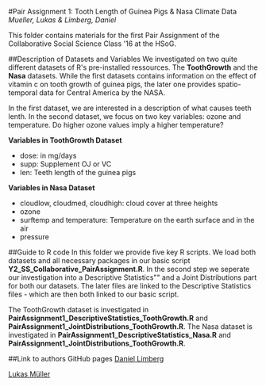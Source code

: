 #Pair Assignment 1: Tooth Length of Guinea Pigs & Nasa Climate Data
*Mueller, Lukas & Limberg, Daniel*

This folder contains materials for the first Pair Assignment of the Collaborative Social Science Class '16 at the HSoG.

##Description of Datasets and Variables
We investigated on two quite different datasets of R's pre-installed ressources. The **ToothGrowth** and the **Nasa** datasets. While the first datasets contains information on the effect of vitamin c on tooth growth of guinea pigs, the later one provides spatio-temporal data for Central America by the NASA. 

In the first dataset, we are interested in a description of what causes teeth lenth. In the second dataset, we focus on two key variables: ozone and temperature. Do higher ozone values imply a higher temperature?

**Variables in ToothGrowth Dataset**
- dose: in mg/days
- supp: Supplement OJ or VC
- len: Teeth length of the guinea pigs

**Variables in Nasa Dataset**
- cloudlow, cloudmed, cloudhigh: cloud cover at three heights
- ozone
- surftemp and temperature: Temperature on the earth surface and in the air
- pressure

##Guide to R code
In this folder we provide five key R scripts. We load both datasets and all necessary packages in our basic script **Y2_SS_Collaborative_PairAssignment.R**. In the second step we seperate our investigation into a Descriptive Statistics"" and a Joint Distributions part for both our datasets. The later files are linked to the Descriptive Statistics files - which are then both linked to our basic script.

The ToothGrowth dataset is investigated in **PairAssignment1_DescriptiveStatistics_ToothGrowth.R** and
**PairAssignment1_JointDistributions_ToothGrowth.R**.
The Nasa dataset is investigated in 
**PairAssignment1_DescriptiveStatistics_Nasa.R** and
**PairAssignment1_JointDistributions_ToothGrowth.R**.

##Link to authors GitHub pages
[Daniel Limberg](https://github.com/DanielLimberg)

[Lukas Müller](https://github.com/LukasMueller89)

